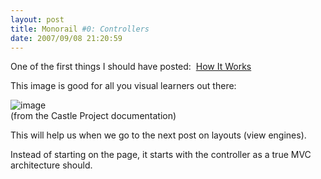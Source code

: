 ```yaml
---
layout: post
title: Monorail #0: Controllers
date: 2007/09/08 21:20:59
---
```



One of the first things I should have posted:  [How It Works](http://www.castleproject.org/monorail/documentation/trunk/manual/howitworks.html)

This image is good for all you visual learners out there:

![image](jasonmeridth/files/2011/03Monorail1bControllers_954B/image_thumb.png)   
(from the Castle Project documentation)

This will help us when we go to the next post on layouts (view engines).

Instead of starting on the page, it starts with the controller as a true MVC architecture should.